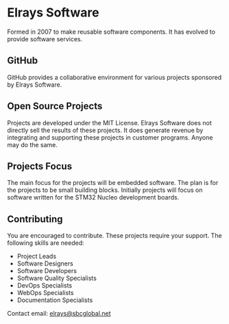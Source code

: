 # Elrays Software
Formed in 2007 to make reusable software components. 
It has evolved to provide software services.

## GitHub
GitHub provides a collaborative environment for various projects sponsored by Elrays Software.

## Open Source Projects
Projects are developed under the MIT License. 
Elrays Software does not directly sell the results of these projects. 
It does generate revenue by integrating and supporting these projects in customer programs. Anyone may do the same.

## Projects Focus
The main focus for the projects will be embedded software.
The plan is for the projects to be small building blocks.
Initially projects will focus on software written for the STM32 Nucleo development boards.

## Contributing
You are encouraged to contribute. 
These projects require your support.
The following skills are needed:
* Project Leads
* Software Designers
* Software Developers
* Software Quality Specialists
* DevOps Specialists
* WebOps Specialists
* Documentation Specialists

Contact email: elrays@sbcglobal.net
  
